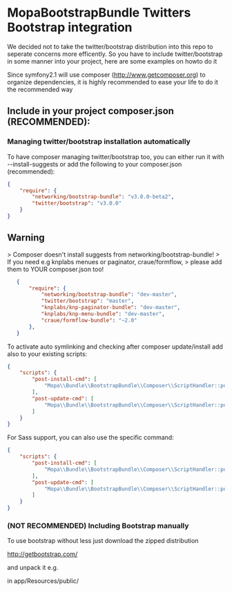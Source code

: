 MopaBootstrapBundle Twitters Bootstrap integration
==================================================

We decided not to take the twitter/bootstrap distribution into this repo to seperate concerns more efficently.
So you have to include twitter/bootstrap in some manner into your project, here are some examples on howto do it

Since symfony2.1 will use composer (http://www.getcomposer.org) to organize dependencies, it is highly recommended to ease your life to do it the recommended way

## Include in your project composer.json (RECOMMENDED):

### Managing twitter/bootstrap installation automatically

To have composer managing twitter/bootstrap too, you can either run it with
--install-suggests or add the following to your composer.json (recommended):

```json
{
    "require": {
        "networking/bootstrap-bundle": "v3.0.0-beta2",
        "twitter/bootstrap": "v3.0.0"
    }
}
```

       
<h2 id="Warning">Warning</h2>
> Composer doesn't install suggests from networking/bootstrap-bundle!
> If you need e.g knplabs menues or paginator, craue/formflow, 
> please add them to YOUR composer.json too!

```json
   {
       "require": {
           "networking/bootstrap-bundle": "dev-master",
           "twitter/bootstrap": "master",
           "knplabs/knp-paginator-bundle": "dev-master",
           "knplabs/knp-menu-bundle": "dev-master",
           "craue/formflow-bundle": "~2.0"
       },
   }
```

To activate auto symlinking and checking after composer update/install add also to your existing scripts:

```json
{
    "scripts": {
        "post-install-cmd": [
            "Mopa\\Bundle\\BootstrapBundle\\Composer\\ScriptHandler::postInstallSymlinkTwitterBootstrap"
        ],
        "post-update-cmd": [
            "Mopa\\Bundle\\BootstrapBundle\\Composer\\ScriptHandler::postInstallSymlinkTwitterBootstrap"
        ]
    }
}
```

For Sass support, you can also use the specific command:

```json
{
    "scripts": {
        "post-install-cmd": [
            "Mopa\\Bundle\\BootstrapBundle\\Composer\\ScriptHandler::postInstallSymlinkTwitterBootstrapSass"
        ],
        "post-update-cmd": [
            "Mopa\\Bundle\\BootstrapBundle\\Composer\\ScriptHandler::postInstallSymlinkTwitterBootstrapSass"
        ]
    }
}
```
 

### (NOT RECOMMENDED) Including Bootstrap manually

To use bootstrap without less just download the zipped distribution

 http://getbootstrap.com/
 
 and unpack it e.g.
 
 in app/Resources/public/


